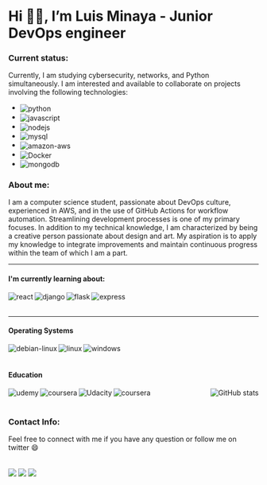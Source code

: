 <h1 align="left"> Hi 👋🏽, I’m Luis Minaya - Junior DevOps engineer </h1>


<h3 align="left">Current status:</h3>
<p>Currently, I am studying cybersecurity, networks, and Python simultaneously. I am interested and available to collaborate on projects involving the following technologies:</p>
<ul><li><img align="center" alt="python" src="https://img.shields.io/badge/Python-14354C?style=for-the-badge&logo=python&logoColor=white"/></li>
<li><img align="center" alt="javascript" src="https://img.shields.io/badge/JavaScript-F7DF1E?style=for-the-badge&logo=javascript&logoColor=black"/></li>
<li><img align="center" alt="nodejs" src="https://img.shields.io/badge/Node%20js-339933?style=for-the-badge&logo=nodedotjs&logoColor=white"/></li>
<li><img align="center" alt="mysql" src="https://img.shields.io/badge/MySQL-00000F?style=for-the-badge&logo=mysql&logoColor=white"/></li>
<li><img align="center" alt="amazon-aws" src="https://img.shields.io/badge/Amazon_AWS-FF9900?style=for-the-badge&logo=amazonaws&logoColor=white"/>
</li>
<li><img align="center" alt="Docker" src="https://img.shields.io/badge/Docker-2CA5E0?style=for-the-badge&logo=docker&logoColor=white"/>
</li>
<li><img align="center" alt="mongodb" src="https://img.shields.io/badge/MongoDB-4EA94B?style=for-the-badge&logo=mongodb&logoColor=white"/>
</li>
</ul>

<h3 >About me:</h3>
<p>I am a computer science student, passionate about DevOps culture, experienced in AWS, and in the use of GitHub Actions for workflow automation. Streamlining development processes is one of my primary focuses. In addition to my technical knowledge, I am characterized by being a creative person passionate about design and art. My aspiration is to apply my knowledge to integrate improvements and maintain continuous progress within the team of which I am a part.</p>
<hr>

<h4 align="left">I'm currently learning about: </h4>
<img align="left" alt="react" src="https://img.shields.io/badge/React-20232A?style=for-the-badge&logo=react&logoColor=61DAFB"/>
<img align="left" alt="django" src="https://img.shields.io/badge/Django-092E20?style=for-the-badge&logo=django&logoColor=green"/>
<img align="left" alt="flask" src="https://img.shields.io/badge/Flask-000000?style=for-the-badge&logo=flask&logoColor=white"/>
<img align="left" alt="express" src="https://img.shields.io/badge/Express%20js-000000?style=for-the-badge&logo=express&logoColor=white"/>
<br>
<br>
<hr>

<h4 align="left"> Operating Systems </h4>
<div style="display: inline_block">
<img align="left" alt="debian-linux" src="https://img.shields.io/badge/Debian-A81D33?style=for-the-badge&logo=debian&logoColor=white">
<img align="left" alt="linux" src="https://img.shields.io/badge/Linux-FCC624?style=for-the-badge&logo=linux&logoColor=black">
<img align="left" alt="windows" src="https://img.shields.io/badge/Windows-0078D6?style=for-the-badge&logo=windows&logoColor=white">
</div><br><br>

<h4 align="left"> Education </h4> 
<div style="display:"inline_box"><div style="display:"flex">
<img align="left" alt="udemy" src="https://img.shields.io/badge/Udemy-EC5252?style=for-the-badge&logo=Udemy&logoColor=white">
<img align="left" alt="coursera" src="https://img.shields.io/badge/Coursera-0056D2?style=for-the-badge&logo=Coursera&logoColor=white">
<img align="left" alt="Udacity" src="https://img.shields.io/badge/Udacity-grey?style=for-the-badge&logo=udacity&logoColor=#5FCFEE
">
<img align="left" alt="coursera" src="https://img.shields.io/badge/freecodecamp-27273D?style=for-the-badge&logo=freecodecamp&logoColor=white">
</div><div style="display:"flex>
<img align="right" alt="GitHub stats" src="https://github-readme-stats.vercel.app/api?username=anuraghazra&show_icons=true&theme=tokyonight">
</div>
</div>
<br>
<br>
<h3 align="left">Contact Info:</h3>
<p>Feel free to connect with me if you have any question or follow me on twitter 😄 </p>

<div style="display: inline_block"><br/>
<a href="https://www.linkedin.com/in/graf-style/"><img align="center" src="https://img.shields.io/badge/LinkedIn-0077B5?style=for-the-badge&logo=linkedin&logoColor=white"></a>
<a href="https://twitter.com/graf_style"><img align="center" src="https://img.shields.io/badge/Twitter-1DA1F2?style=for-the-badge&logo=twitter&logoColor=white"></a>
<a href="https://www.instagram.com/graf_style/"><img align="center" src="https://img.shields.io/badge/Instagram-E4405F?style=for-the-badge&logo=instagram&logoColor=white"></a>


